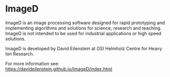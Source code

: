 # ImageD
ImageD is an image processing software designed for rapid prototyping and implementing algorithms and solutions for science, research and teaching. 
ImageD is not intended to be used for industrial applications or high speed solutions.

ImageD is developed by David Eilenstein at GSI Helmholz Centre for Heavy Ion Research.

For more information see: https://davideilenstein.github.io/ImageD/index.html
